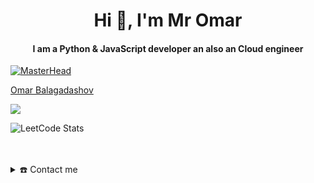 <div align="center">
<h1 align="center">Hi 👋, I'm Mr Omar</h1>
<h4 align="center">I am a Python & JavaScript developer an also an Cloud engineer</h4>
</div>

[![MasterHead](https://visme.co/blog/wp-content/uploads/2019/10/animated-presentation-software-header.gif)]()

<div class="badge-base LI-profile-badge" data-locale="en_US" data-size="large" data-theme="dark" data-type="HORIZONTAL" data-vanity="omarbalaqadashov" data-version="v1"><a class="badge-base__link LI-simple-link" href="https://az.linkedin.com/in/omarbalaqadashov?trk=profile-badge">Omar Balagadashov</a></div>
              



![](https://komarev.com/ghpvc/?username=front1end&color=ff69b4)



![LeetCode Stats](https://leetcode.card.workers.dev/ilusa?theme=nord&font=source_code_pro&extension=activity)





<br>
<!-- ![🏆 GitHub Trophies](https://github-profile-trophy.vercel.app/?username=front1end&theme=radical&no-frame=false&no-bg=false&margin-w=4) -->



<br>

<details>
  <summary>☎️ Contact me</summary>
<div>
  <samp>
    <h2 align="center">😎 you can reach me by:</h2>
    <p align="center">
      <br/>
      <a href="https://www.linkedin.com/in/omarbalaqadashov/" target="blank"><img align="center"
         src="https://img.shields.io/badge/linkedin-%231DA1F2.svg?style=for-the-badge&logo=linkedin&logoColor=white"
         alt="MrOmar" height="30"/></a>
      <a href="mailto:mromar.work@gmail.com" target="blank"><img align="center"
         src="https://img.shields.io/badge/gmail-EA4335.svg?style=for-the-badge&logo=gmail&logoColor=white"
         alt="MrOmar" height="30"/></a>
    </p>
  </samp>
</div>
</details>

